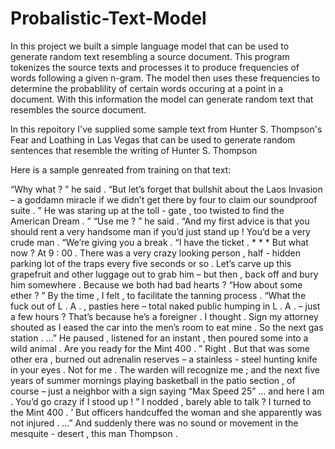 # Probalistic-Text-Model

In this project we built a simple language model that can be used to generate random text resembling a source document. This program tokenizes the source texts and processes it to produce frequencies of words following a given n-gram. The model then uses these frequencies to determine the probablility of certain words occuring at a point in a document. With this information the model can generate random text that resembles the source document. 


In this repoitory I've supplied some sample text from Hunter S. Thompson's Fear and Loathing in Las Vegas that can be used to generate random sentences that resemble the writing of Hunter S. Thompson


Here is a sample genreated from training on that text:

“Why what ? ” he said . “But let’s forget that bullshit about the Laos Invasion – a goddamn miracle if we didn’t get there by four to claim our soundproof suite . ” <END> He was staring up at the toll - gate , too twisted to find the American Dream . ” <END> “Use me ? ” he said . “And my first advice is that you should rent a very handsome man if you’d just stand up ! You’d be a very crude man . “We’re giving you a break . “I have the ticket . <END> * * * <END> But what now ? At 9 : 00 . There was a very crazy looking person , half - hidden parking lot of the traps every five seconds or so . Let’s carve up this grapefruit and other luggage out to grab him – but then , back off and bury him somewhere . Because we both had bad hearts ? <END> “How about some ether ? ” <END> By the time , I felt , to facilitate the tanning process . “What the fuck out of L . A . , pasties here – total naked public humping in L . A . – just a few hours ? That’s because he’s a foreigner . I thought . Sign my attorney shouted as I eased the car into the men’s room to eat mine . <END> So the next gas station . …” He paused , listened for an instant , then poured some into a wild animal . Are you ready for the Mint 400 . ” <END> Right . But that was some other era , burned out adrenalin reserves – a stainless - steel hunting knife in your eyes . <END> Not for me . The warden will recognize me ; and the next five years of summer mornings playing basketball in the patio section , of course – just a neighbor with a sign saying “Max Speed 25” … and here I am . You’d go crazy if I stood up ! ” <END> I nodded , barely able to talk ? I turned to the Mint 400 . ’ But officers handcuffed the woman and she apparently was not injured . …” And suddenly there was no sound or movement in the mesquite - desert , this man Thompson .
